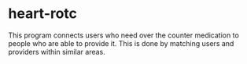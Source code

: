 # heart-rotc

This program connects users who need over the counter medication to people who are able to provide it. This is done by matching users and providers within similar areas.
